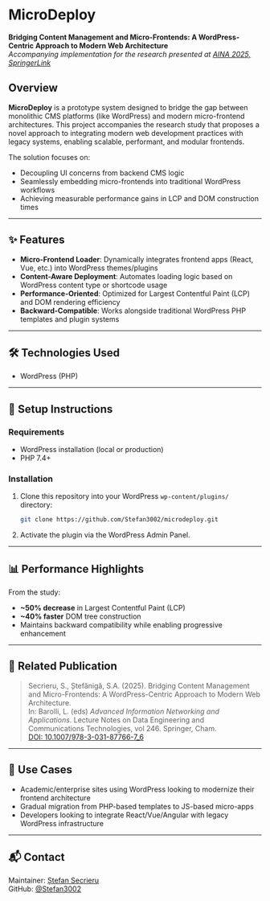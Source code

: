 # MicroDeploy

**Bridging Content Management and Micro-Frontends: A WordPress-Centric Approach to Modern Web Architecture**  
_Accompanying implementation for the research presented at [AINA 2025, SpringerLink](https://link.springer.com/chapter/10.1007/978-3-031-87766-7_6)_

## Overview

**MicroDeploy** is a prototype system designed to bridge the gap between monolithic CMS platforms (like WordPress) and modern micro-frontend architectures. This project accompanies the research study that proposes a novel approach to integrating modern web development practices with legacy systems, enabling scalable, performant, and modular frontends.

The solution focuses on:
- Decoupling UI concerns from backend CMS logic
- Seamlessly embedding micro-frontends into traditional WordPress workflows
- Achieving measurable performance gains in LCP and DOM construction times

---

## ✨ Features

- **Micro-Frontend Loader**: Dynamically integrates frontend apps (React, Vue, etc.) into WordPress themes/plugins
- **Content-Aware Deployment**: Automates loading logic based on WordPress content type or shortcode usage
- **Performance-Oriented**: Optimized for Largest Contentful Paint (LCP) and DOM rendering efficiency
- **Backward-Compatible**: Works alongside traditional WordPress PHP templates and plugin systems

---

## 🛠 Technologies Used

- WordPress (PHP)

---

## 📖 Setup Instructions

### Requirements

- WordPress installation (local or production)
- PHP 7.4+

### Installation

1. Clone this repository into your WordPress `wp-content/plugins/` directory:
   ```bash
   git clone https://github.com/Stefan3002/microdeploy.git
   ```

2. Activate the plugin via the WordPress Admin Panel.

---

## 📊 Performance Highlights

From the study:
- **~50% decrease** in Largest Contentful Paint (LCP)
- **~40% faster** DOM tree construction
- Maintains backward compatibility while enabling progressive enhancement

---

## 📄 Related Publication

> Secrieru, S., Ștefănigă, S.A. (2025). Bridging Content Management and Micro-Frontends: A WordPress-Centric Approach to Modern Web Architecture.  
> In: Barolli, L. (eds) _Advanced Information Networking and Applications_. Lecture Notes on Data Engineering and Communications Technologies, vol 246. Springer, Cham.  
> [DOI: 10.1007/978-3-031-87766-7_6](https://link.springer.com/chapter/10.1007/978-3-031-87766-7_6)

---

## 🧪 Use Cases

- Academic/enterprise sites using WordPress looking to modernize their frontend architecture
- Gradual migration from PHP-based templates to JS-based micro-apps
- Developers looking to integrate React/Vue/Angular with legacy WordPress infrastructure

---

## 📬 Contact

Maintainer: [Ștefan Secrieru](https://stefansecrieru.com)  
GitHub: [@Stefan3002](https://github.com/Stefan3002)

